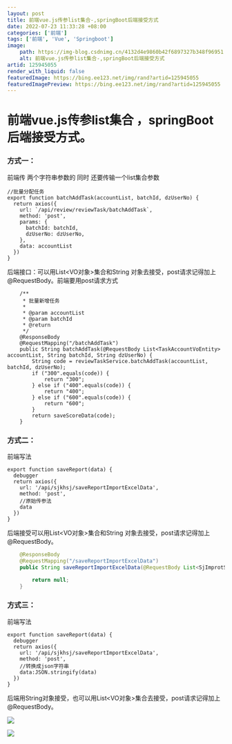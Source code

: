 ```yaml
---
layout: post
title: 前端vue.js传参list集合-,springBoot后端接受方式
date: 2022-07-23 11:33:28 +08:00
categories: ['前端']
tags: ['前端', 'Vue', 'Springboot']
image:
    path: https://img-blog.csdnimg.cn/4132d4e9860b42f6897327b348f96951.jpeg?x-oss-process=image/resize,m_fixed,h_150
    alt: 前端vue.js传参list集合-,springBoot后端接受方式
artid: 125945055
render_with_liquid: false
featuredImage: https://bing.ee123.net/img/rand?artid=125945055
featuredImagePreview: https://bing.ee123.net/img/rand?artid=125945055
---
```


# 前端vue.js传参list集合 ，springBoot后端接受方式。

### 方式一：

前端传 两个字符串参数的 同时 还要传输一个list集合参数

```
//批量分配任务
export function batchAddTask(accountList, batchId, dzUserNo) {
  return axios({
    url: `/api/review/reviewTask/batchAddTask`,
    method: 'post',
    params: {
      batchId: batchId,
      dzUserNo: dzUserNo,
    },
    data: accountList
  })
}
```

后端接口：可以用List<VO对象>集合和String 对象去接受，post请求记得加上@RequestBody。前端要用post请求方式

```
    /**
     * 批量新增任务
     *
     * @param accountList
     * @param batchId
     * @return
     */
    @ResponseBody
    @RequestMapping("/batchAddTask")
    public String batchAddTask(@RequestBody List<TaskAccountVoEntity> accountList, String batchId, String dzUserNo) {
        String code = reviewTaskService.batchAddTask(accountList, batchId, dzUserNo);
        if ("300".equals(code)) {
            return "300";
        } else if ("400".equals(code)) {
            return "400";
        } else if ("600".equals(code)) {
            return "600";
        }
        return saveScoreData(code);
    }
```

### 

### 方式二：

前端写法

```
export function saveReport(data) {
  debugger
  return axios({
    url: '/api/sjkhsj/saveReportImportExcelData',
    method: 'post',
    //原始传参法
    data
  })
}
```

后端接受可以用List<VO对象>集合和String 对象去接受，post请求记得加上@RequestBody。

```java
    @ResponseBody
    @RequestMapping("/saveReportImportExcelData")
    public String saveReportImportExcelData(@RequestBody List<SjImprotShowEntityVo> improtShowEntityVos){

        return null;
    }
```

### 

### 方式三：

前端写法

```
export function saveReport(data) {
  debugger
  return axios({
    url: '/api/sjkhsj/saveReportImportExcelData',
    method: 'post',
    //转换成json字符串
    data:JSON.stringify(data)
  })
}
```

后端用String对象接受，也可以用List<VO对象>集合去接受，post请求记得加上@RequestBody。

![](https://i-blog.csdnimg.cn/blog_migrate/0b77e6d47ab361b9a8328175f3daca7f.png)

![](https://i-blog.csdnimg.cn/blog_migrate/90efcd84a7d8f9c17e526191d8b75f3d.png)